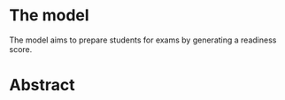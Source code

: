 # The model
The model aims to prepare students for exams by generating a readiness score.
# Abstract

